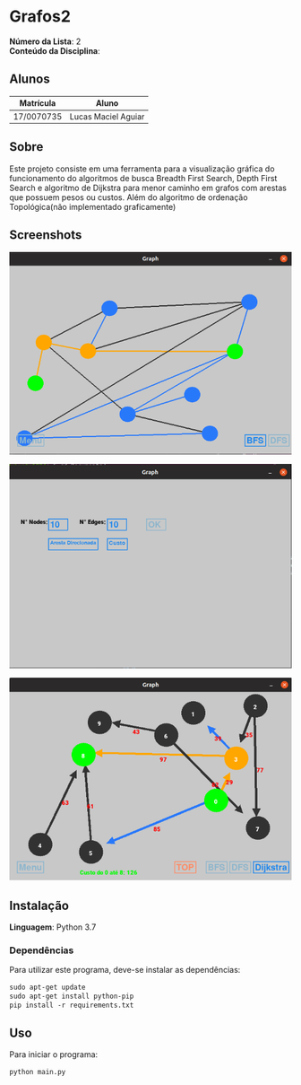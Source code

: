 # Grafos2

**Número da Lista**: 2  
**Conteúdo da Disciplina**:

## Alunos

|Matrícula | Aluno |
| -- | -- |
| 17/0070735  |  Lucas Maciel Aguiar |

## Sobre

Este projeto consiste em uma ferramenta para a visualização gráfica do funcionamento do algoritmos de busca Breadth First Search, Depth First Search e algoritmo de Dijkstra para menor caminho em grafos com arestas que possuem pesos ou custos. Além do algoritmo de ordenação Topológica(não implementado graficamente)

## Screenshots

![img1](img/screenshot_graph.png)

![img2](img/screenshot_menu.png)

![img3](img/screenshot_dijkstra.png)

## Instalação

**Linguagem**: Python 3.7  

### Dependências

Para utilizar este programa, deve-se instalar as dependências:

    sudo apt-get update
    sudo apt-get install python-pip
    pip install -r requirements.txt

## Uso

Para iniciar o programa:

    python main.py
